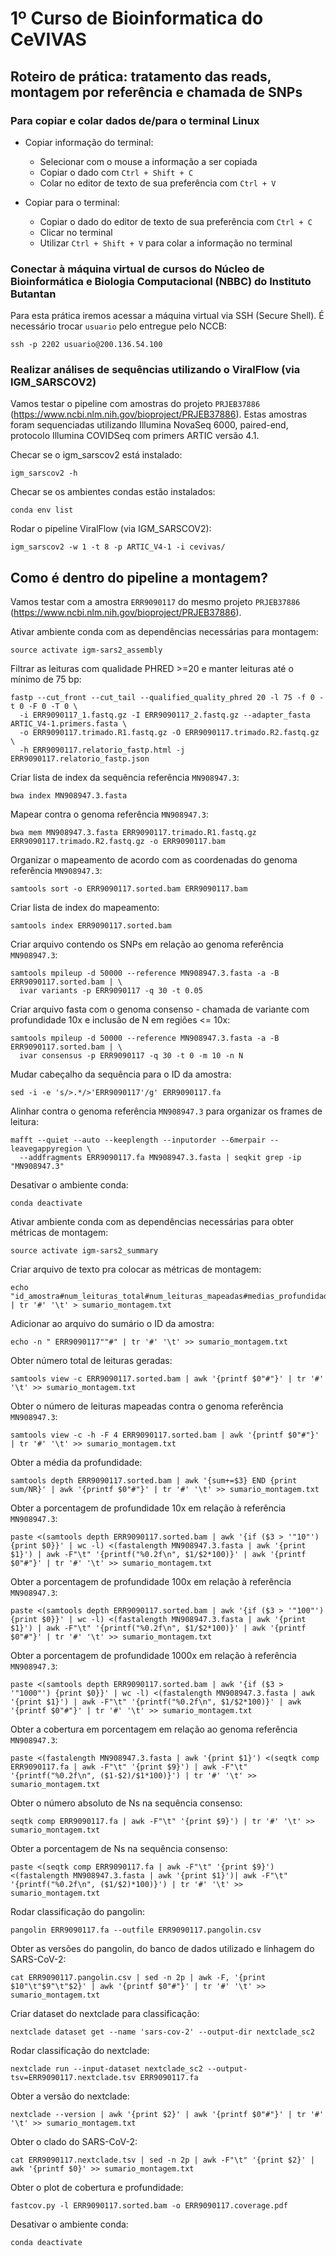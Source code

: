 # 1º Curso de Bioinformatica do CeVIVAS

## Roteiro de prática: tratamento das reads, montagem por referência e chamada de SNPs

### Para copiar e colar dados de/para o terminal Linux

* Copiar informação do terminal:
  * Selecionar com o mouse a informação a ser copiada
  * Copiar o dado com `Ctrl + Shift + C`
  * Colar no editor de texto de sua preferência com `Ctrl + V`

* Copiar para o terminal:
  * Copiar o dado do editor de texto de sua preferência com `Ctrl + C`
  * Clicar no terminal
  * Utilizar `Ctrl + Shift + V` para colar a informação no terminal

### Conectar à máquina virtual de cursos do Núcleo de Bioinformática e Biologia Computacional (NBBC) do Instituto Butantan

Para esta prática iremos acessar a máquina virtual via SSH (Secure Shell). É necessário trocar `usuario` pelo entregue pelo NCCB:

    ssh -p 2202 usuario@200.136.54.100

### Realizar análises de sequências utilizando o ViralFlow (via IGM_SARSCOV2)

Vamos testar o pipeline com amostras do projeto `PRJEB37886` (https://www.ncbi.nlm.nih.gov/bioproject/PRJEB37886).
Estas amostras foram sequenciadas utilizando Illumina NovaSeq 6000, paired-end, protocolo Illumina COVIDSeq com primers ARTIC versão 4.1.

Checar se o igm_sarscov2 está instalado:

    igm_sarscov2 -h

Checar se os ambientes condas estão instalados:

    conda env list

Rodar o pipeline ViralFlow (via IGM_SARSCOV2):

    igm_sarscov2 -w 1 -t 8 -p ARTIC_V4-1 -i cevivas/

## Como é dentro do pipeline a montagem?

Vamos testar com a amostra `ERR9090117` do mesmo projeto `PRJEB37886` (https://www.ncbi.nlm.nih.gov/bioproject/PRJEB37886).

Ativar ambiente conda com as dependências necessárias para montagem:

    source activate igm-sars2_assembly

Filtrar as leituras com qualidade PHRED >=20 e manter leituras até o mínimo de 75 bp:

    fastp --cut_front --cut_tail --qualified_quality_phred 20 -l 75 -f 0 -t 0 -F 0 -T 0 \
      -i ERR9090117_1.fastq.gz -I ERR9090117_2.fastq.gz --adapter_fasta ARTIC_V4-1.primers.fasta \
      -o ERR9090117.trimado.R1.fastq.gz -O ERR9090117.trimado.R2.fastq.gz \
      -h ERR9090117.relatorio_fastp.html -j ERR9090117.relatorio_fastp.json

Criar lista de index da sequência referência `MN908947.3`:

    bwa index MN908947.3.fasta

Mapear contra o genoma referência `MN908947.3`:

    bwa mem MN908947.3.fasta ERR9090117.trimado.R1.fastq.gz ERR9090117.trimado.R2.fastq.gz -o ERR9090117.bam

Organizar o mapeamento de acordo com as coordenadas do genoma referência `MN908947.3`:

    samtools sort -o ERR9090117.sorted.bam ERR9090117.bam

Criar lista de index do mapeamento:

    samtools index ERR9090117.sorted.bam

Criar arquivo contendo os SNPs em relação ao genoma referência `MN908947.3`:

    samtools mpileup -d 50000 --reference MN908947.3.fasta -a -B ERR9090117.sorted.bam | \
      ivar variants -p ERR9090117 -q 30 -t 0.05

Criar arquivo fasta com o genoma consenso - chamada de variante com profundidade 10x e inclusão de N em regiões <= 10x:

    samtools mpileup -d 50000 --reference MN908947.3.fasta -a -B ERR9090117.sorted.bam | \
      ivar consensus -p ERR9090117 -q 30 -t 0 -m 10 -n N

Mudar cabeçalho da sequência para o ID da amostra:

    sed -i -e 's/>.*/>'ERR9090117'/g' ERR9090117.fa

Alinhar contra o genoma referência `MN908947.3` para organizar os frames de leitura:

    mafft --quiet --auto --keeplength --inputorder --6merpair --leavegappyregion \
      --addfragments ERR9090117.fa MN908947.3.fasta | seqkit grep -ip "MN908947.3"

Desativar o ambiente conda:

    conda deactivate

Ativar ambiente conda com as dependências necessárias para obter métricas de montagem:

    source activate igm-sars2_summary

Criar arquivo de texto pra colocar as métricas de montagem:

    echo "id_amostra#num_leituras_total#num_leituras_mapeadas#medias_profundidade#profundidade_10x#profundidade_100x#profundidade_1000x#cobertura_referencia#contagem_n#contagem_n_porcent#pango_versao#pango_database#pango_linhagem#nextclade_versao#nextclade_clado" | tr '#' '\t' > sumario_montagem.txt

Adicionar ao arquivo do sumário o ID da amostra:

    echo -n " ERR9090117""#" | tr '#' '\t' >> sumario_montagem.txt

Obter número total de leituras geradas:

    samtools view -c ERR9090117.sorted.bam | awk '{printf $0"#"}' | tr '#' '\t' >> sumario_montagem.txt

Obter o número de leituras mapeadas contra o genoma referência `MN908947.3`:

    samtools view -c -h -F 4 ERR9090117.sorted.bam | awk '{printf $0"#"}' | tr '#' '\t' >> sumario_montagem.txt

Obter a média da profundidade:

    samtools depth ERR9090117.sorted.bam | awk '{sum+=$3} END {print sum/NR}' | awk '{printf $0"#"}' | tr '#' '\t' >> sumario_montagem.txt

Obter a porcentagem de profundidade 10x em relação à referência `MN908947.3`:

    paste <(samtools depth ERR9090117.sorted.bam | awk '{if ($3 > '"10"') {print $0}}' | wc -l) <(fastalength MN908947.3.fasta | awk '{print $1}') | awk -F"\t" '{printf("%0.2f\n", $1/$2*100)}' | awk '{printf $0"#"}' | tr '#' '\t' >> sumario_montagem.txt

Obter a porcentagem de profundidade 100x em relação à referência `MN908947.3`:

    paste <(samtools depth ERR9090117.sorted.bam | awk '{if ($3 > '"100"') {print $0}}' | wc -l) <(fastalength MN908947.3.fasta | awk '{print $1}') | awk -F"\t" '{printf("%0.2f\n", $1/$2*100)}' | awk '{printf $0"#"}' | tr '#' '\t' >> sumario_montagem.txt

Obter a porcentagem de profundidade 1000x em relação à referência `MN908947.3`:

    paste <(samtools depth ERR9090117.sorted.bam | awk '{if ($3 > '"1000"') {print $0}}' | wc -l) <(fastalength MN908947.3.fasta | awk '{print $1}') | awk -F"\t" '{printf("%0.2f\n", $1/$2*100)}' | awk '{printf $0"#"}' | tr '#' '\t' >> sumario_montagem.txt

Obter a cobertura em porcentagem em relação ao genoma referência `MN908947.3`:

    paste <(fastalength MN908947.3.fasta | awk '{print $1}') <(seqtk comp ERR9090117.fa | awk -F"\t" '{print $9}') | awk -F"\t" '{printf("%0.2f\n", ($1-$2)/$1*100)}') | tr '#' '\t' >> sumario_montagem.txt

Obter o número absoluto de Ns na sequência consenso:

    seqtk comp ERR9090117.fa | awk -F"\t" '{print $9}') | tr '#' '\t' >> sumario_montagem.txt

Obter a porcentagem de Ns na sequência consenso:

    paste <(seqtk comp ERR9090117.fa | awk -F"\t" '{print $9}') <(fastalength MN908947.3.fasta | awk '{print $1}')| awk -F"\t" '{printf("%0.2f\n", ($1/$2)*100)}') | tr '#' '\t' >> sumario_montagem.txt

Rodar classificação do pangolin:

    pangolin ERR9090117.fa --outfile ERR9090117.pangolin.csv

Obter as versões do pangolin, do banco de dados utilizado e linhagem do SARS-CoV-2:

    cat ERR9090117.pangolin.csv | sed -n 2p | awk -F, '{print $10"\t"$9"\t"$2}' | awk '{printf $0"#"}' | tr '#' '\t' >> sumario_montagem.txt

Criar dataset do nextclade para classificação:

    nextclade dataset get --name 'sars-cov-2' --output-dir nextclade_sc2

Rodar classificação do nextclade:

    nextclade run --input-dataset nextclade_sc2 --output-tsv=ERR9090117.nextclade.tsv ERR9090117.fa

Obter a versão do nextclade:

    nextclade --version | awk '{print $2}' | awk '{printf $0"#"}' | tr '#' '\t' >> sumario_montagem.txt

Obter o clado do SARS-CoV-2:

    cat ERR9090117.nextclade.tsv | sed -n 2p | awk -F"\t" '{print $2}' | awk '{printf $0}' >> sumario_montagem.txt

Obter o plot de cobertura e profundidade:

    fastcov.py -l ERR9090117.sorted.bam -o ERR9090117.coverage.pdf

Desativar o ambiente conda:

    conda deactivate
